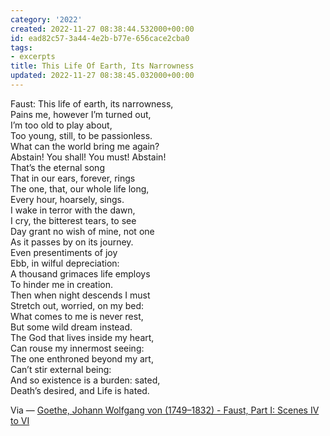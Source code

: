 ```yaml
---
category: '2022'
created: 2022-11-27 08:38:44.532000+00:00
id: ead82c57-3a44-4e2b-b77e-656cace2cba0
tags:
- excerpts
title: This Life Of Earth, Its Narrowness
updated: 2022-11-27 08:38:45.032000+00:00
---
```

   
Faust: This life of earth, its narrowness,   
Pains me, however I’m turned out,   
I’m too old to play about,   
Too young, still, to be passionless.   
What can the world bring me again?   
Abstain! You shall! You must! Abstain!   
That’s the eternal song   
That in our ears, forever, rings   
The one, that, our whole life long,   
Every hour, hoarsely, sings.   
I wake in terror with the dawn,   
I cry, the bitterest tears, to see   
Day grant no wish of mine, not one   
As it passes by on its journey.   
Even presentiments of joy   
Ebb, in wilful depreciation:   
A thousand grimaces life employs   
To hinder me in creation.   
Then when night descends I must   
Stretch out, worried, on my bed:   
What comes to me is never rest,   
But some wild dream instead.   
The God that lives inside my heart,   
Can rouse my innermost seeing:   
The one enthroned beyond my art,   
Can’t stir external being:   
And so existence is a burden: sated,   
Death’s desired, and Life is hated.   
   
Via — [Goethe, Johann Wolfgang von (1749–1832) - Faust, Part I: Scenes IV to VI](https://www.poetryintranslation.com/PITBR/German/FaustIScenesIVtoVI.php)